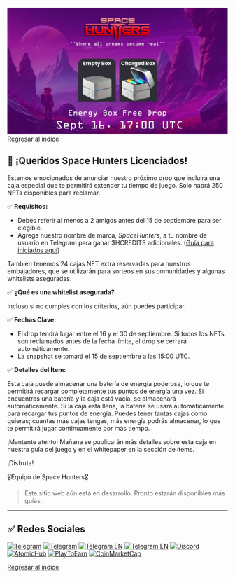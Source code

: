 ![alt text](../../../static/img/energy-drop-box.jpg)
[Regresar al índice](../00-index.md)

## 📣 ¡Queridos Space Hunters Licenciados!

Estamos emocionados de anunciar nuestro próximo drop que incluirá una caja especial que te permitirá extender tu tiempo de juego. Solo habrá 250 NFTs disponibles para reclamar.

✅ **Requisitos:**

- Debes referir al menos a 2 amigos antes del 15 de septiembre para ser elegible.
- Agrega nuestro nombre de marca, *SpaceHunters*, a tu nombre de usuario en Telegram para ganar $HCREDITS adicionales. ([Guía para iniciados aquí](../01-guias-de-usuario/01-primeros-pasos.md))

También tenemos 24 cajas NFT extra reservadas para nuestros embajadores, que se utilizarán para sorteos en sus comunidades y algunas whitelists aseguradas.

✅ **¿Qué es una whitelist asegurada?**

Incluso si no cumples con los criterios, aún puedes participar.

✅ **Fechas Clave:**

- El drop tendrá lugar entre el 16 y el 30 de septiembre. Si todos los NFTs son reclamados antes de la fecha límite, el drop se cerrará automáticamente.
- La snapshot se tomará el 15 de septiembre a las 15:00 UTC.

✅ **Detalles del Ítem:**

Esta caja puede almacenar una batería de energía poderosa, lo que te permitirá recargar completamente tus puntos de energía una vez. Si encuentras una batería y la caja está vacía, se almacenará automáticamente. Si la caja está llena, la batería se usará automáticamente para recargar tus puntos de energía. Puedes tener tantas cajas como quieras; cuantas más cajas tengas, más energía podrás almacenar, lo que te permitirá jugar continuamente por más tiempo.

¡Mantente atento! Mañana se publicarán más detalles sobre esta caja en nuestra guía del juego y en el whitepaper en la sección de ítems.

¡Disfruta!

🎖Equipo de Space Hunters🎖

> Este sitio web aún está en desarrollo. Pronto estarán disponibles más guías.

****
## ✅ Redes Sociales

[![Telegram](https://img.shields.io/badge/Telegram-BOT-26A5E4?style=plastic&logo=telegram)](https://t.me/SpaceHuntersBot)
[![Telegram](https://img.shields.io/badge/Telegram-Announcements-26A5E4?style=plastic&logo=telegram)](https://t.me/spacehuntersnews)
[![Telegram EN](https://img.shields.io/badge/Telegram-Chat%20ENG-2CA5E0?style=plastic&logo=telegram)](https://t.me/spacehunterss)
[![Telegram EN](https://img.shields.io/badge/Telegram-Chat%20ESP-2CA5E0?style=plastic&logo=telegram)](https://t.me/shspanish)
[![Discord](https://img.shields.io/badge/Discord-Space%20Hunters-7289DA?style=plastic&logo=discord)](https://discord.gg/wpmzyJM9xb)
[![AtomicHub](https://img.shields.io/badge/AtomicHub-Space%20Hunters-EE474C?style=plastic&logo=atomichub)](https://wax.atomichub.io/explorer/collection/wax-mainnet/spacehunterz)
[![PlayToEarn](https://img.shields.io/badge/PlayToEarn-Space%20Hunters-34C759?style=plastic&logo=playtoearn)](https://playtoearn.com/blockchaingame/space-hunters-the-reborn?rel=search)
[![CoinMarketCap](https://img.shields.io/badge/CoinMarketCap-NFTSpaceHunters-03C9A9?style=plastic&logo=coinmarketcap)](https://coinmarketcap.com/community/profile/nftspacehunters/)

[Regresar al índice](../00-index.md)

